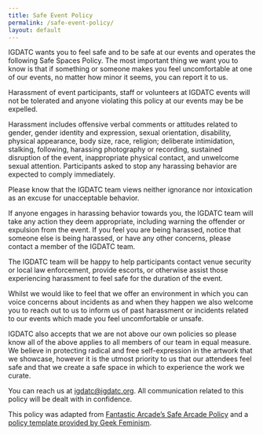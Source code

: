```yaml
---
title: Safe Event Policy
permalink: /safe-event-policy/
layout: default
---
```


IGDATC wants you to feel safe and to be safe at our events and operates the following Safe Spaces Policy. The most important thing we want you to know is that if something or someone makes you feel uncomfortable at one of our events, no matter how minor it seems, you can report it to us.

Harassment of event participants, staff or volunteers at IGDATC events will not be tolerated and anyone violating this policy at our events may be be expelled.

Harassment includes offensive verbal comments or attitudes related to gender, gender identity and expression, sexual orientation, disability, physical appearance, body size, race, religion; deliberate intimidation, stalking, following, harassing photography or recording, sustained disruption of the event, inappropriate physical contact, and unwelcome sexual attention. Participants asked to stop any harassing behavior are expected to comply immediately.

Please know that the IGDATC team views neither ignorance nor intoxication as an excuse for unacceptable behavior.

If anyone engages in harassing behavior towards you, the IGDATC team will take any action they deem appropriate, including warning the offender or expulsion from the event. If you feel you are being harassed, notice that someone else is being harassed, or have any other concerns, please contact a member of the IGDATC team.

The IGDATC team will be happy to help participants contact venue security or local law enforcement, provide escorts, or otherwise assist those experiencing harassment to feel safe for the duration of the event.

Whilst we would like to feel that we offer an environment in which you can voice concerns about incidents as and when they happen we also welcome you to reach out to us to inform us of past harassment or incidents related to our events which made you feel uncomfortable or unsafe.

IGDATC also accepts that we are not above our own policies so please know all of the above applies to all members of our team in equal measure. We believe in protecting radical and free self-expression in the artwork that we showcase, however it is the utmost priority to us that our attendees feel safe and that we create a safe space in which to experience the work we curate.

You can reach us at igdatc@igdatc.org. All communication related to this policy will be dealt with in confidence.

This policy was adapted from [Fantastic Arcade’s Safe Arcade Policy](https://fantasticarcade.com/safespace/) and a [policy template provided by Geek Feminism](https://geekfeminism.wikia.org/wiki/Conference_anti-harassment/Policy).


